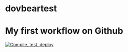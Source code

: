 # dovbeartest

# My first workflow on Github

[![Compile, test, deploy](https://github.com/millieseow123/dovbeartest/actions/workflows/main.yaml/badge.svg)](https://github.com/millieseow123/dovbeartest/actions/workflows/main.yaml)

